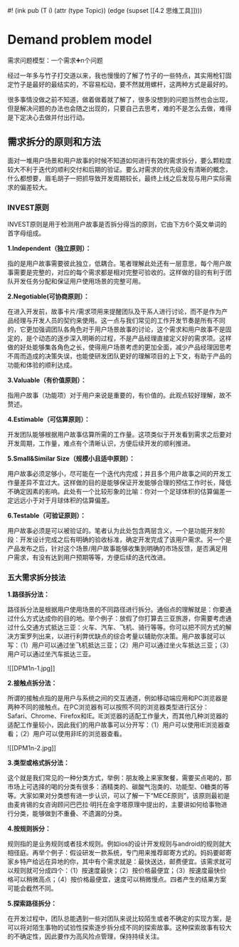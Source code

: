 #! (ink pub (T i) (attr (type Topic)) (edge (supset [[4.2 思维工具]])))


# Demand problem model
需求问题模型：一个需求➕n个问题


经过一年多与竹子打交道以来，我也慢慢的了解了竹子的一些特点，其实用枪钉固定竹子是最好的最结实的，不容易松动，要不然就用螺杆，这两种方式是最好的。

很多事情没做之前不知道，做着做着就了解了，很多没想到的问题当然也会出现，但是解决问题的办法也会随之出现的，只要自己去思考，难的不是怎么去做，难得是下定决心去做并付出行动。


## 需求拆分的原则和方法

  

面对一堆用户场景和用户故事的时候不知道如何进行有效的需求拆分，要么颗粒度较大不利于迭代的顺利交付和后期的验证。要么对需求的优先级没有清晰的概念，什么都想要，眉毛胡子一把抓导致开发周期较长，最终上线之后发现与用户实际需求的偏差较大。

  

### **INVEST原则**

  

INVEST原则是用于检测用户故事是否拆分得当的原则，它由下方6个英文单词的首字母组成。

  

**1.Independent（独立原则）：**

  

指的是用户故事需要彼此独立，低耦合。笔者理解此处还有一层意思，每个用户故事需要是完整的，对应的每个需求都是相对完整可验收的。这样做的目的有利于团队开发任务分配和保证用户使用场景的完整可用。

  

**2.Negotiable(可协商原则）：**

  

在进入开发前，故事卡片/需求项用来提醒团队及干系人进行讨论，而不是作为产品经理与开发人员的契约来使用。这一点与我们常见的工作开发节奏是所有不同的，它更加强调团队各角色对于用户场景故事的讨论，这个需求和用户故事不是固定的，是个动态的逐步深入明晰的过程，不是产品经理直接定义好的需求项。这样做的好处能够集各角色之长，使得用户场景考虑的更加全面，减少产品经理因思考不周而造成的决策失误，也能使研发团队更好的理解项目的上下文，有助于产品的功能和体验的顺利达成。

  

**3.Valuable（有价值原则）：**

  

指用户故事（功能项）对于用户来说是重要的，有价值的。此观点较好理解，故不赘述。

  

**4.Estimable（可估算原则）：**

  

开发团队能够根据用户故事估算所需的工作量。这项类似于开发看到需求之后要对开发周期，工作量，难点有个清晰认识，方便后续开发的顺利推进。

  

**5.Small&Similar Size（规模小且适中原则）：**

  

用户故事必须足够小，尽可能在一个迭代内完成；并且多个用户故事之间的开发工作量差异不宜过大。这样做的目的是能够保证开发能够合理的预估工作时长，降低不确定因素的影响。此处有一个比较形象的比喻：你对一个足球体积的估算偏差一定远远小于对于月球体积的估算偏差。

  

**6.Testable（可验证原则）：**

  

用户故事必须是可以被验证的。笔者认为此处包含两层含义，一个是功能开发阶段：开发设计完成之后有明确的验收标准，确定开发完成了该用户需求。另一个是产品发布之后，针对这个场景/用户故事能够收集到明确的市场反馈，是否满足用户需求，有没有达到用户预期等等，方便后续的迭代改进。

  

### **五大需求拆分技法**

  

**1.路径拆分法：**

  

路径拆分法是根据用户使用场景的不同路径进行拆分。通俗点的理解就是：你要通过什么方式达成你的目的地。举个例子：放假了你打算去三亚旅游，你需要考虑通过什么交通方式抵达三亚：火车、汽车、飞机、骑行等等。你可以把不同方式的解决方案罗列出来，以进行利弊优缺点的综合考量以辅助你决策。用户故事就可以写：（1）用户可以通过坐飞机抵达三亚；（2）用户可以通过坐火车抵达三亚；（3）用户可以通过坐汽车抵达三亚。

  

  ![[DPM1n-1.jpg]]


  

**2.接触点拆分法：**

  

所谓的接触点指的是用户与系统之间的交互通道，例如移动端应用和PC浏览器是两种不同的接触点。在PC浏览器有可以按照不同的浏览器类型进行区分：Safari、Chrome、Firefox和IE。IE浏览器的适配工作量大，而其他几种浏览器的适配工作量较小，因此我们的用户故事可以分开写：（1）用户可以使用IE浏览器查看；（2）用户可以使用非IE的浏览器查看。

  
![[DPM1n-2.jpg]]


  

**3.类型或格式拆分法：**

  

这个就是我们常见的一种分类方式，举例：朋友晚上来家聚餐，需要买点喝的，那市场上可选择的喝的分类有很多：酒精类的、碳酸气泡类的、功能型、0糖类的等等。大家如果对分类想有进一步认识，可以了解一下“MECE原则”，该原则最初是由麦肯锡的女咨询顾问巴巴拉·明托在金字塔原理中提出的，主要讲如何给事物进行分类，能够做到不重叠、不遗漏的分类。

  

**4.按规则拆分：**

  

规则指的是业务规则或者技术规则。例如ios的设计开发规则与android的规则就大相径庭。再举个例子：假设研发一款系统，专门用来推荐邮寄方式的。妈妈要邮寄家乡特产给远在异地的你，其中有个需求就是：最快送达，邮费便宜。该需求就可以规则就可分成四个：（1）按速度最快；（2）按价格最便宜；（3）按速度最快价格可以稍微高点；（4）按价格最便宜，速度可以稍微慢点。四者产生的结果方案可能会截然不同。

  

**5.探索路径拆分：**

  

在开发过程中，团队总能遇到一些对团队来说比较陌生或者不确定的实现方案，是可以将对陌生事物的试验性探索逐步拆分成不同的探索故事。这种探索故事有较大的不确定性，因此要作为高风险点管理，保持持续关注。